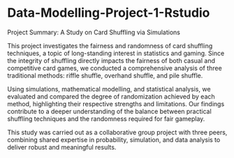 # Data-Modelling-Project-1-Rstudio
Project Summary: A Study on Card Shuffling via Simulations

This project investigates the fairness and randomness of card shuffling techniques, a topic of long-standing interest in statistics and gaming. Since the integrity of shuffling directly impacts the fairness of both casual and competitive card games, we conducted a comprehensive analysis of three traditional methods: riffle shuffle, overhand shuffle, and pile shuffle.

Using simulations, mathematical modelling, and statistical analysis, we evaluated and compared the degree of randomization achieved by each method, highlighting their respective strengths and limitations. Our findings contribute to a deeper understanding of the balance between practical shuffling techniques and the randomness required for fair gameplay.

This study was carried out as a collaborative group project with three peers, combining shared expertise in probability, simulation, and data analysis to deliver robust and meaningful results.

